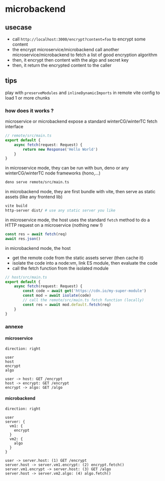 # microbackend

## usecase

- call `http://localhost:3000/encrypt?content=foo` to encrypt some content
- the encrypt microservice/microbackend call another microservice/microbackend to fetch a list of good encryption algorithm
- then, it encrypt then content with the algo and secret key
- then, it return the encrypted content to the caller

## tips
play with `preserveModules` and `inlineDynamicImports` in remote vite config to load 1 or more chunks

###  how does it works ?

microservice or microbackend expose a standard winterCG/winterTC fetch interface
```ts
// remote/src/main.ts
export default {
	async fetch(request: Request) {
        return new Response('Hello World')
	}
}
```

in microservice mode, they can be run with bun, deno or any winterCG/winterTC node frameworks (hono,...)
```sh
deno serve remote/src/main.ts
```

in microbackend mode, they are first bundle with vite, then serve as static assets (like any frontend lib)
```sh
vite build
http-server dist/ # use any static server you like
```

in microservice mode, the host uses the standard `fetch` method to do a HTTP request on a microservice (nothing new !)
```ts
const res = await fetch(req)
await res.json()
```

in microbackend mode, the host
- get the remote code from the static assets server (then cache it)
- isolate the code into a node:vm, link ES module, then evaluate the code
- call the fetch function from the isolated module
```ts
// host/src/main.ts
export default {
    async fetch(request: Request) {
        const code = await get('https://cdn.io/my-super-module')
        const mod = await isolate(code)
        // call the remote/src/main.ts fetch function (locally)
        const res = await mod.default.fetch(req)
    }
}
```

### annexe

#### microservice
```d2
direction: right

user
host
encrypt
algo

user -> host: GET /encrypt
host -> encrypt: GET /encrypt
encrypt -> algo: GET /algo
```

#### microbackend
```d2
direction: right

user
server: {
  vm1: {
    encrypt
  }
  vm2: {
    algo
  }
}

user -> server.host: (1) GET /encrypt
server.host -> server.vm1.encrypt: (2) encrypt.fetch()
server.vm1.encrypt -> server.host: (3) GET /algo
server.host -> server.vm2.algo: (4) algo.fetch()

```
